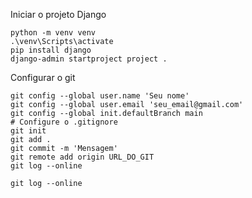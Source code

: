 Iniciar o projeto Django

```
python -m venv venv
.\venv\Scripts\activate
pip install django
django-admin startproject project .
```

Configurar o git

``` 
git config --global user.name 'Seu nome'
git config --global user.email 'seu_email@gmail.com'
git config --global init.defaultBranch main
# Configure o .gitignore
git init
git add .
git commit -m 'Mensagem'
git remote add origin URL_DO_GIT
git log --online
```

```
git log --online
```

